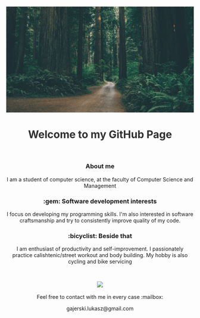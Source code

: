 
<div style="opacity:0.9">

![](assets/images/background.jpg)
<h1 align="center"> Welcome to my GitHub Page </h2>
</div>
<br>
<h3 align="center"> About me </h3>

<p align="center">
I am a student of computer science, at the faculty of Computer Science and Management 
</p>

<h3 align="center"> :gem: Software development interests </h3>
<p align="center">
I focus on developing my programming skills. I'm also interested in software craftsmanship and try to consistently improve quality of my code.
</p>

<h3 align="center"> :bicyclist: Beside that </h3>
<p align="center">
I am enthusiast of productivity and self-improvement. I passionately practice calishtenic/street workout and body building. My hobby is also cycling and bike servicing
</p>
<br>
<p align="center">
<img src="https://avatars0.githubusercontent.com/u/44710226?s=460&v=4"  width="100px;">
</p>
<p align="center">
Feel free to contact with me in every case :mailbox:
</p>
<p align="center">
gajerski.lukasz@gmail.com
</p>
